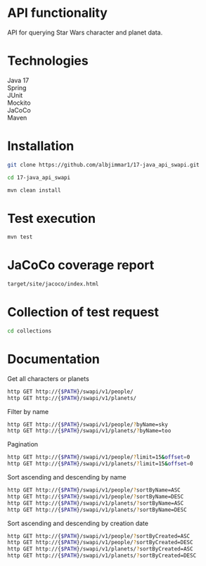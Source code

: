 # API functionality

API for querying Star Wars character and planet data.<br>

# Technologies

Java 17<br>
Spring<br>
JUnit<br>
Mockito<br>
JaCoCo<br>
Maven<br>

# Installation

```sh
git clone https://github.com/albjimmar1/17-java_api_swapi.git
```
```sh
cd 17-java_api_swapi
```
```sh
mvn clean install
```

# Test execution

```sh
mvn test
```

# JaCoCo coverage report

```sh
target/site/jacoco/index.html
```

# Collection of test request

```sh
cd collections
```

# Documentation

Get all characters or planets<br>
```sh
http GET http://{$PATH}/swapi/v1/people/
http GET http://{$PATH}/swapi/v1/planets/
```
Filter by name<br>
```sh
http GET http://{$PATH}/swapi/v1/people/?byName=sky
http GET http://{$PATH}/swapi/v1/planets/?byName=too
```
Pagination<br>
```sh
http GET http://{$PATH}/swapi/v1/people/?limit=15&offset=0
http GET http://{$PATH}/swapi/v1/planets/?limit=15&offset=0
```
Sort ascending and descending by name<br>
```sh
http GET http://{$PATH}/swapi/v1/people/?sortByName=ASC
http GET http://{$PATH}/swapi/v1/people/?sortByName=DESC
http GET http://{$PATH}/swapi/v1/planets/?sortByName=ASC
http GET http://{$PATH}/swapi/v1/planets/?sortByName=DESC
```
Sort ascending and descending by creation date<br>
```sh
http GET http://{$PATH}/swapi/v1/people/?sortByCreated=ASC
http GET http://{$PATH}/swapi/v1/people/?sortByCreated=DESC
http GET http://{$PATH}/swapi/v1/planets/?sortByCreated=ASC
http GET http://{$PATH}/swapi/v1/planets/?sortByCreated=DESC
```
